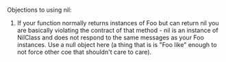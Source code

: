 
Objections to using nil:

1. If your function normally returns instances of Foo but can return nil you are basically violating the contract of that method - nil is an instance of NilClass and does not respond to the same messages as your Foo instances. Use a null object here (a thing that is is "Foo like" enough to not force other coe that shouldn't care to care).
